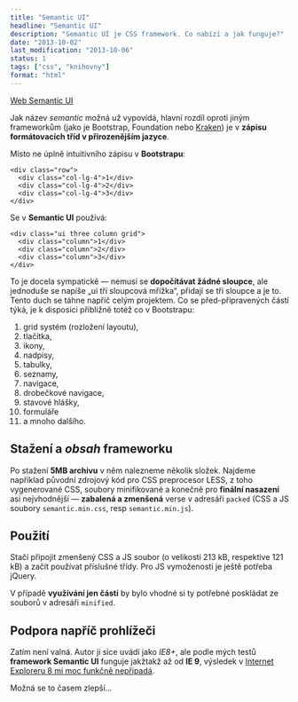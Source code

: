 ```yaml
---
title: "Semantic UI"
headline: "Semantic UI"
description: "Semantic UI je CSS framework. Co nabízí a jak funguje?"
date: "2013-10-02"
last_modification: "2013-10-06"
status: 1
tags: ["css", "knihovny"]
format: "html"
---
```


<p><a href="http://semantic-ui.com/" class="button">Web Semantic UI</a></p>

<p>Jak název <i>semantic</i> možná už vypovídá, hlavní rozdíl oproti jiným frameworkům (jako je Bootstrap, Foundation nebo <a href="http://jecas.cz/kraken">Kraken</a>) je v <b>zápisu formátovacích tříd v přirozenějším jazyce</b>.</p>

<p>Místo ne úplně intuitivního zápisu v <b>Bootstrapu</b>:</p>
<pre><code>&lt;div class="row">
  &lt;div class="col-lg-4">1&lt;/div>
  &lt;div class="col-lg-4">2&lt;/div>
  &lt;div class="col-lg-4">3&lt;/div>
&lt;/div></code></pre>

<p>Se v <b>Semantic UI</b> používá:</p>
<pre><code>&lt;div class="ui three column grid">
  &lt;div class="column">1&lt;/div>
  &lt;div class="column">2&lt;/div>
  &lt;div class="column">3&lt;/div>
&lt;/div></code></pre>

<p>To je docela sympatické — nemusí se <b>dopočítávat žádné sloupce</b>, ale jednoduše se napíše „ui tří sloupcová mřížka“, přidají se tři sloupce a je to. Tento duch se táhne napříč celým projektem. Co se před-připravených částí týká, je k disposici přibližně totéž co v Bootstrapu:</p>

<ol>
  <li>grid systém (rozložení layoutu),</li>
  <li>tlačítka,</li>
  <li>ikony,</li>
  <li>nadpisy,</li>
  <li>tabulky,</li>
  <li>seznamy,</li>
  <li>navigace,</li>
  <li>drobečkové navigace,</li>
  <li>stavové hlášky,</li>
  <li>formuláře</li>
  <li>a mnoho dalšího.</li>
</ol>

<h2 id="stazeni">Stažení a <i>obsah</i> frameworku</h2>
<p>Po stažení <b>5MB archivu</b> v něm nalezneme několik složek. Najdeme například původní zdrojový kód pro CSS preprocesor LESS, z toho vygenerované CSS, soubory minifikované a konečně pro <b>finální nasazení</b> asi nejvhodnější — <b>zabalená a zmenšená</b> verse v adresáři <code>packed</code> (CSS a JS soubory <code>semantic.min.css</code>, resp <code>semantic.min.js</code>).</p>


<h2 id="pouzit">Použití</h2>
<p>Stačí připojit zmenšený CSS a JS soubor (o velikosti 213 kB, respektive 121 kB) a začít používat příslušné třídy. Pro JS vymoženosti je ještě potřeba jQuery.</p>
<p>V případě <b>využívání jen částí</b> by bylo vhodné si ty potřebné poskládat ze souborů v adresáři <code>minified</code>.</p>

<h2 id="podpora">Podpora napříč prohlížeči</h2>
<p>Zatím není valná. Autor ji sice uvádí jako <i>IE8+</i>, ale podle mých testů <b>framework Semantic UI</b> funguje jakžtakž až od <b>IE 9</b>, výsledek v <a href="/files/semantic-ui/ie8.png">Internet Exploreru 8 mi moc funkčně nepřipadá</a>.</p>
<p>Možná se to časem zlepší…</p>